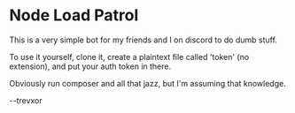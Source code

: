 # Node Load Patrol

This is a very simple bot for my friends and I on discord to do dumb stuff. 

To use it yourself, clone it, create a plaintext file called 'token' (no extension), and put your auth token in there. 

Obviously run composer and all that jazz, but I'm assuming that knowledge. 

--trevxor